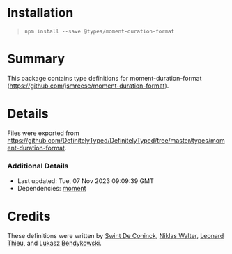 # Installation
> `npm install --save @types/moment-duration-format`

# Summary
This package contains type definitions for moment-duration-format (https://github.com/jsmreese/moment-duration-format).

# Details
Files were exported from https://github.com/DefinitelyTyped/DefinitelyTyped/tree/master/types/moment-duration-format.

### Additional Details
 * Last updated: Tue, 07 Nov 2023 09:09:39 GMT
 * Dependencies: [moment](https://npmjs.com/package/moment)

# Credits
These definitions were written by [Swint De Coninck](https://github.com/SwintDC), [Niklas Walter](https://github.com/TwoStone), [Leonard Thieu](https://github.com/leonard-thieu), and [Lukasz Bendykowski](https://github.com/bendykowski).
